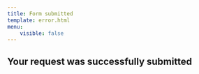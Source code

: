 ```yaml
---
title: Form submitted
template: error.html
menu: 
    visible: false
---
```


## Your request was successfully submitted
